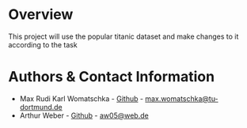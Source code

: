 # Overview

This project will use the popular titanic dataset and make changes to it 
according to the task

# Authors & Contact Information

- Max Rudi Karl Womatschka - [Github](https://github.com/DataWojtek) - max.womatschka@tu-dortmund.de
- Arthur Weber - [Github](https://github.com/ArthurWbr) - aw05@web.de
